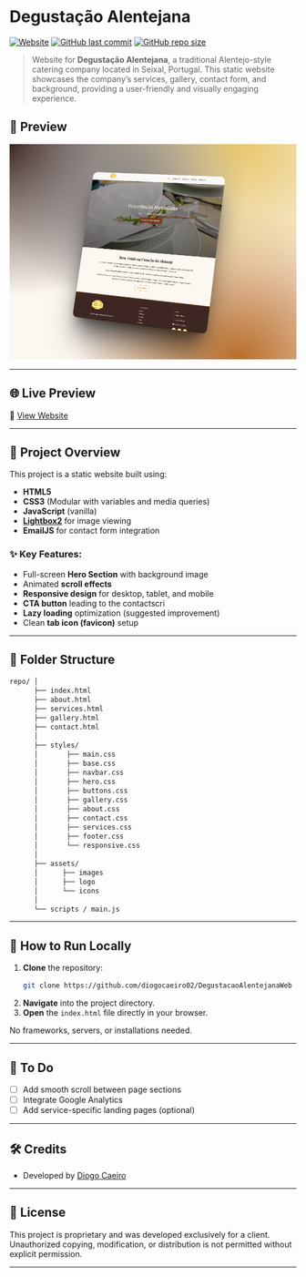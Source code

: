 # Degustação Alentejana

[![Website](https://img.shields.io/website?url=https%3A%2Fdegustacaoalentejana.pt)](https://degustacaoalentejana.pt)
[![GitHub last commit](https://img.shields.io/github/last-commit/diogocaeiro02/degustacaoalentejanaweb)](https://github.com/diogocaeiro02/degustacaoalentejanaweb)
[![GitHub repo size](https://img.shields.io/github/repo-size/diogocaeiro02/degustacaoalentejanaweb)](https://github.com/diogocaeiro02/degustacaoalentejanaweb)

> Website for **Degustação Alentejana**, a traditional Alentejo-style catering company located in Seixal, Portugal. This static website showcases the company’s services, gallery, contact form, and background, providing a user-friendly and visually engaging experience.

## 📸 Preview

![Website Preview](./assets/degusta-preview.png)

---

## 🌐 Live Preview

🔗 [View Website](https://degustacaoalentejana.pt)

---

## 📄 Project Overview

This project is a static website built using:

- **HTML5**
- **CSS3** (Modular with variables and media queries)
- **JavaScript** (vanilla)
- **[Lightbox2](https://lokeshdhakar.com/projects/lightbox2/)** for image viewing
- **EmailJS** for contact form integration

### ✨ Key Features:

- Full-screen **Hero Section** with background image
- Animated **scroll effects**
- **Responsive design** for desktop, tablet, and mobile
- **CTA button** leading to the contactscri
- **Lazy loading** optimization (suggested improvement)
- Clean **tab icon (favicon)** setup

---

## 📂 Folder Structure

```
repo/ │
      ├── index.html
      ├── about.html
      ├── services.html
      ├── gallery.html
      ├── contact.html
      │
      ├── styles/
      │       ├── main.css
      │       ├── base.css
      │       ├── navbar.css
      │       ├── hero.css
      │       ├── buttons.css
      │       ├── gallery.css
      │       ├── about.css
      │       ├── contact.css
      │       ├── services.css
      │       ├── footer.css
      │       └── responsive.css
      │
      ├── assets/
      │      ├── images
      │      ├── logo
      │      └── icons
      │
      └── scripts / main.js
```

---

## 🚀 How to Run Locally

1. **Clone** the repository:
   ```bash
   git clone https://github.com/diogocaeiro02/DegustacaoAlentejanaWeb
   ```
2. **Navigate** into the project directory.
3. **Open** the `index.html` file directly in your browser.

No frameworks, servers, or installations needed.

---

## 🔧 To Do

- [ ] Add smooth scroll between page sections
- [ ] Integrate Google Analytics
- [ ] Add service-specific landing pages (optional)

---

## 🛠️ Credits

- Developed by [Diogo Caeiro](https://diogocaeiro.pt)

---

## 📜 License

This project is proprietary and was developed exclusively for a client.  
Unauthorized copying, modification, or distribution is not permitted without explicit permission.

---
